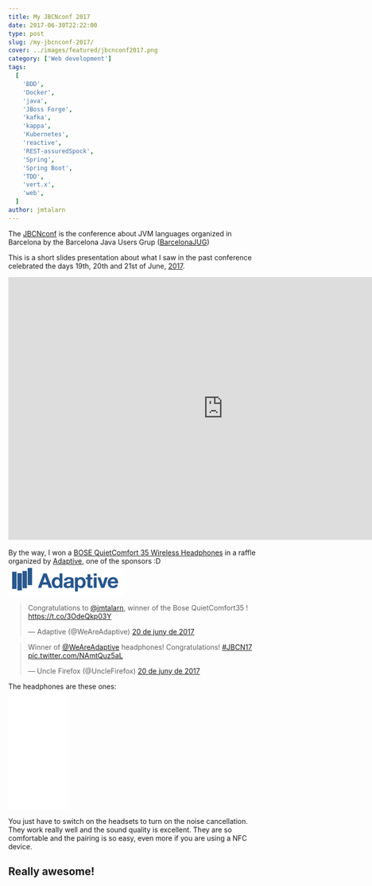 ```yaml
---
title: My JBCNconf 2017
date: 2017-06-30T22:22:00
type: post
slug: /my-jbcnconf-2017/
cover: ../images/featured/jbcnconf2017.png
category: ['Web development']
tags:
  [
    'BDD',
    'Docker',
    'java',
    'JBoss Forge',
    'kafka',
    'kappa',
    'Kubernetes',
    'reactive',
    'REST-assuredSpock',
    'Spring',
    'Spring Boot',
    'TDD',
    'vert.x',
    'web',
  ]
author: jmtalarn
---
```


The <a href="http://www.jbcnconf.com" target="\_blank">JBCNconf</a> is the conference about JVM languages organized in Barcelona by the Barcelona Java Users Grup (<a href="http://www.barcelonajug.org/" target="\_blank">BarcelonaJUG</a>)
<!--more-->
<p>This is a short slides presentation about what I saw in the past conference celebrated the days 19th, 20th and 21st of June, <a href="http://www.jbcnconf.com/2017/">2017</a>.</p>

<iframe 
    style="width: 90vw; height: 55vw;"
    src="https://docs.google.com/presentation/d/12pvpeh3VOhOSwf_2A9aIZHE9n5oLc3gXo3nUbvNrt4E/embed?start=false&amp;loop=false&amp;delayms=3000" frameborder="0" allowfullscreen="allowfullscreen">
</iframe>

<p>By the way, I won a <a href="https://www.amazon.es/dp/B01E3SNO3E?tag=wwwtarragonaw-21&amp;camp=3598&amp;creative=24794&amp;linkCode=as1&amp;creativeASIN=B01E3SNO3E&amp;adid=0WFCDBPQS2TH5NADCV6G&amp;">BOSE QuietComfort 35 Wireless Headphones</a> in a raffle organized by 
<a href="http://weareadaptive.com/">Adaptive</a>, one of the sponsors :D<br />
<img class="" src="../images/adaptive_logo1.png" alt="" width="232" height="60" /></p>

<div>
  <blockquote class="twitter-tweet" data-lang="ca">
  <p dir="ltr" lang="en">Congratulations to <a href="https://twitter.com/jmtalarn">@jmtalarn</a>, winner of the Bose QuietComfort35 ! <a href="https://t.co/3OdeQkp03Y">https://t.co/3OdeQkp03Y</a></p>
  <p>— Adaptive (@WeAreAdaptive) <a href="https://twitter.com/WeAreAdaptive/status/877173751133163520">20 de juny de 2017</a></p></blockquote>

  <blockquote class="twitter-tweet" data-lang="ca"><p lang="en" dir="ltr">Winner of <a href="https://twitter.com/WeAreAdaptive">@WeAreAdaptive</a> headphones! Congratulations! <a href="https://twitter.com/hashtag/JBCN17?src=hash">#JBCN17</a> <a href="https://t.co/NAmtQuz5aL">pic.twitter.com/NAmtQuz5aL</a></p>
  <p>&mdash; Uncle Firefox (@UncleFirefox) <a href="https://twitter.com/UncleFirefox/status/877173236106178564">20 de juny de 2017</a></p></blockquote>

  <script async src="//platform.twitter.com/widgets.js" charset="utf-8"></script>
</div>

<p>
The headphones are these ones:

<iframe style="display:block; width: 120px; height: 240px;" src="//rcm-eu.amazon-adsystem.com/e/cm?lt1=_blank&amp;bc1=000000&amp;IS2=1&amp;bg1=FFFFFF&amp;fc1=000000&amp;lc1=0000FF&amp;t=amz-comics-21&amp;o=30&amp;p=8&amp;l=as4&amp;m=amazon&amp;f=ifr&amp;ref=as_ss_li_til&amp;asins=B01E3SNO3E&amp;linkId=b771049efed102a02efa0f3431134c53" width="300" height="150" frameborder="0" marginwidth="0" marginheight="0" scrolling="no"></iframe>

</p>

<p>You just have to switch on the headsets to turn on the noise cancellation. They work really well and the sound quality is excellent. They are so comfortable and the pairing is so easy, even more if you are using a NFC device. </p>

<h2>Really awesome!</h2>
